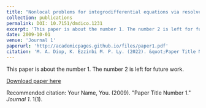```yaml
---
title: "Nonlocal problems for integrodifferential equations via resolvent operators and optimal controls"
collection: publications
permalink: DOI: 10.7151/dmdico.1231
excerpt: 'This paper is about the number 1. The number 2 is left for future work.'
date: 2009-10-01
venue: 'Journal 1'
paperurl: 'http://academicpages.github.io/files/paper1.pdf'
citation: 'M. A. Diop, K. Ezzinbi M. P. Ly. (2022). &quot;Paper Title Number 1.&quot; <i> Discussiones Mathematicae </i>. 1(1).'
---
```

This paper is about the number 1. The number 2 is left for future work.

[Download paper here](http://academicpages.github.io/files/paper1.pdf)

Recommended citation: Your Name, You. (2009). "Paper Title Number 1." <i>Journal 1</i>. 1(1).
